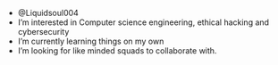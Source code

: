 -  @Liquidsoul004
-  I’m interested in Computer science engineering, ethical hacking and cybersecurity
-  I’m currently learning things on my own
-  I’m looking for like minded squads to collaborate with.
